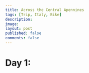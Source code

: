 ```yaml
---
title: Across the Central Apennines
tags: [Trip, Italy, Bike]
description:
image:
layout: post
published: false
comments: false
---
```


# Day 1: 